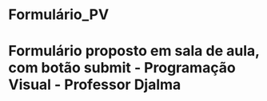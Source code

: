 # Formulário_PV
# Formulário proposto em sala de aula, com botão submit - Programação Visual - Professor Djalma

